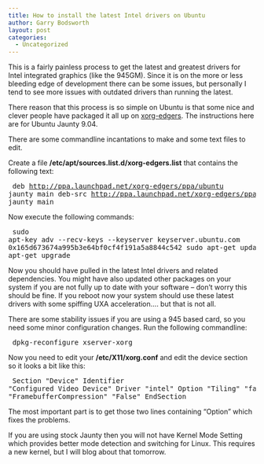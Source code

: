 ```yaml
---
title: How to install the latest Intel drivers on Ubuntu
author: Garry Bodsworth
layout: post
categories:
  - Uncategorized
---
```

This is a fairly painless process to get the latest and greatest drivers for Intel integrated graphics (like the 945GM). Since it is on the more or less bleeding edge of development there can be some issues, but personally I tend to see more issues with outdated drivers than running the latest.

There reason that this process is so simple on Ubuntu is that some nice and clever people have packaged it all up on [xorg-edgers][1]. The instructions here are for Ubuntu Jaunty 9.04.

There are some commandline incantations to make and some text files to edit.

Create a file **/etc/apt/sources.list.d/xorg-edgers.list** that contains the following text:<pre lang=”Bash”> deb http://ppa.launchpad.net/xorg-edgers/ppa/ubuntu jaunty main deb-src http://ppa.launchpad.net/xorg-edgers/ppa/ubuntu jaunty main </pre> 

Now execute the following commands:<pre lang=”Bash” line=”1″ file=”update.sh” colla=”+”> sudo apt-key adv --recv-keys --keyserver keyserver.ubuntu.com 0x165d673674a995b3e64bf0cf4f191a5a8844c542 sudo apt-get update sudo apt-get upgrade </pre> 

Now you should have pulled in the latest Intel drivers and related dependencies. You might have also updated other packages on your system if you are not fully up to date with your software &#8211; don&#8217;t worry this should be fine. If you reboot now your system should use these latest drivers with some spiffing UXA acceleration&#8230;. but that is not all.

There are some stability issues if you are using a 945 based card, so you need some minor configuration changes. Run the following commandline:<pre lang=”Bash”> dpkg-reconfigure xserver-xorg </pre> 

Now you need to edit your **/etc/X11/xorg.conf** and edit the device section so it looks a bit like this:<pre lang=”Bash” file="part-xorg.conf"> Section "Device" Identifier "Configured Video Device" Driver "intel" Option "Tiling" "false" Option "FramebufferCompression" "False" EndSection </pre> 

The most important part is to get those two lines containing &#8220;Option&#8221; which fixes the problems.

If you are using stock Jaunty then you will not have Kernel Mode Setting which provides better mode detection and switching for Linux. This requires a new kernel, but I will blog about that tomorrow.

 [1]: https://launchpad.net/~xorg-edgers
